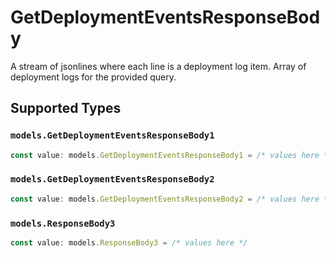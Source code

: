 # GetDeploymentEventsResponseBody

A stream of jsonlines where each line is a deployment log item.
Array of deployment logs for the provided query.


## Supported Types

### `models.GetDeploymentEventsResponseBody1`

```typescript
const value: models.GetDeploymentEventsResponseBody1 = /* values here */
```

### `models.GetDeploymentEventsResponseBody2`

```typescript
const value: models.GetDeploymentEventsResponseBody2 = /* values here */
```

### `models.ResponseBody3`

```typescript
const value: models.ResponseBody3 = /* values here */
```

